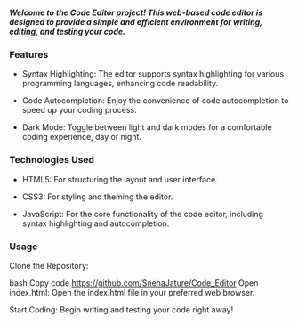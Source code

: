 ##### Welcome to the Code Editor project! This web-based code editor is designed to provide a simple and efficient environment for writing, editing, and testing your code.

### Features
- Syntax Highlighting: The editor supports syntax highlighting for various programming languages, enhancing code readability.

- Code Autocompletion: Enjoy the convenience of code autocompletion to speed up your coding process.

- Dark Mode: Toggle between light and dark modes for a comfortable coding experience, day or night.

### Technologies Used
- HTML5: For structuring the layout and user interface.

- CSS3: For styling and theming the editor.

- JavaScript: For the core functionality of the code editor, including syntax highlighting and autocompletion.

### Usage
Clone the Repository:

bash
Copy code
https://github.com/SnehaJature/Code_Editor
Open index.html:
Open the index.html file in your preferred web browser.

Start Coding:
Begin writing and testing your code right away!
